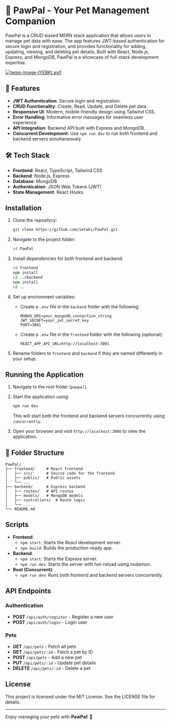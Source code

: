 # 🐾 PawPal - Your Pet Management Companion

PawPal is a CRUD-based MERN stack application that allows users to manage pet data with ease. The app features JWT-based authentication for secure login and registration, and provides functionality for adding, updating, viewing, and deleting pet details. Built with React, Node.js, Express, and MongoDB, PawPal is a showcase of full-stack development expertise.

[![temp-Image-IYEBKt.avif](https://i.postimg.cc/nrnF5ngQ/temp-Image-IYEBKt.avif)](https://postimg.cc/PpFnvntt)

## 🚀 Features

- **JWT Authentication**: Secure login and registration.
- **CRUD Functionality**: Create, Read, Update, and Delete pet data.
- **Responsive UI**: Modern, mobile-friendly design using Tailwind CSS.
- **Error Handling**: Informative error messages for seamless user experience.
- **API Integration**: Backend API built with Express and MongoDB.
- **Concurrent Development**: Use `npm run dev` to run both frontend and backend servers simultaneously.

## 🛠️ Tech Stack

- **Frontend**: React, TypeScript, Tailwind CSS
- **Backend**: Node.js, Express
- **Database**: MongoDB
- **Authentication**: JSON Web Tokens (JWT)
- **State Management**: React Hooks

## Installation

1. Clone the repository:
   ```bash
   git clone https://github.com/imtaki/PawPal.git
   ```

2. Navigate to the project folder:
   ```bash
   cd PawPal
   ```

3. Install dependencies for both frontend and backend:
   ```bash
   cd frontend
   npm install
   cd ../backend
   npm install
   cd ..
   ```

4. Set up environment variables:
   - Create a `.env` file in the `backend` folder with the following:
     ```env
     MONGO_URI=your_mongodb_connection_string
     JWT_SECRET=your_jwt_secret_key
     PORT=3001
     ```
   - Create a `.env` file in the `frontend` folder with the following (optional):
     ```env
     REACT_APP_API_URL=http://localhost:3001
     ```

5. Rename folders to `frontend` and `backend` if they are named differently in your setup.

## Running the Application

1. Navigate to the root folder (`pawpal`).
2. Start the application using:
   ```bash
   npm run dev
   ```
   This will start both the frontend and backend servers concurrently using `concurrently`.

3. Open your browser and visit `http://localhost:3000` to view the application.

## 📂 Folder Structure

```plaintext
PawPal/
├── frontend/     # React frontend
│   ├── src/      # Source code for the frontend
│   ├── public/   # Public assets
│   └── ...
├── backend/      # Express backend
│   ├── routes/   # API routes
│   ├── models/   # MongoDB models
│   ├── controllers/  # Route logic
│   └── ...
└── README.md
```

## Scripts

- **Frontend**:
  - `npm start`: Starts the React development server.
  - `npm build`: Builds the production-ready app.
- **Backend**:
  - `npm start`: Starts the Express server.
  - `npm run dev`: Starts the server with hot-reload using nodemon.
- **Root (Concurrent)**:
  - `npm run dev`: Runs both frontend and backend servers concurrently.

## API Endpoints

### Authentication

- **POST** `/api/auth/register` - Register a new user
- **POST** `/api/auth/login` - Login user

### Pets

- **GET** `/api/pets` - Fetch all pets
- **GET** `/api/pets/:id` - Fetch a pet by ID
- **POST** `/api/pets` - Add a new pet
- **PUT** `/api/pets/:id` - Update pet details
- **DELETE** `/api/pets/:id` - Delete a pet

## License

This project is licensed under the MIT License. See the LICENSE file for details.

---

Enjoy managing your pets with **PawPal**! 🐾
